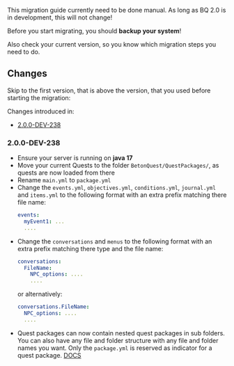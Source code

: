 This migration guide currently need to be done manual. As long as BQ 2.0 is in development, this will not change!

Before you start migrating, you should **backup your system**!

Also check your current version, so you know which migration steps you need to do.

## Changes
Skip to the first version, that is above the version, that you used before starting the migration:

Changes introduced in:

- [2.0.0-DEV-238](#200-dev-238)

### 2.0.0-DEV-238
- Ensure your server is running on __java 17__
- Move your current Quests to the folder `BetonQuest/QuestPackages/`, as quests are now loaded from there
- Rename `main.yml` to `package.yml`
- Change the `events.yml`, `objectives.yml`, `conditions.yml`, `journal.yml` and `items.yml` to the following format
  with an extra prefix matching there file name:
  ```YAML
  events:
    myEvent1: ...
    ....
  ```
- Change the `conversations` and `menus` to the following format with an extra prefix matching there type and the file
  name:
  ```YAML
  conversations:
    FileName:
      NPC_options: ....
      ....
  ```
  or alternatively:
  ```YAML
  conversations.FileName:
    NPC_options: ....
    ....
  ```
- Quest packages can now contain nested quest packages in sub folders. You can also have any file and folder structure
  with any file and folder names you want. Only the `package.yml` is reserved as indicator for a quest
  package. [DOCS](../Reference.md#packages)
